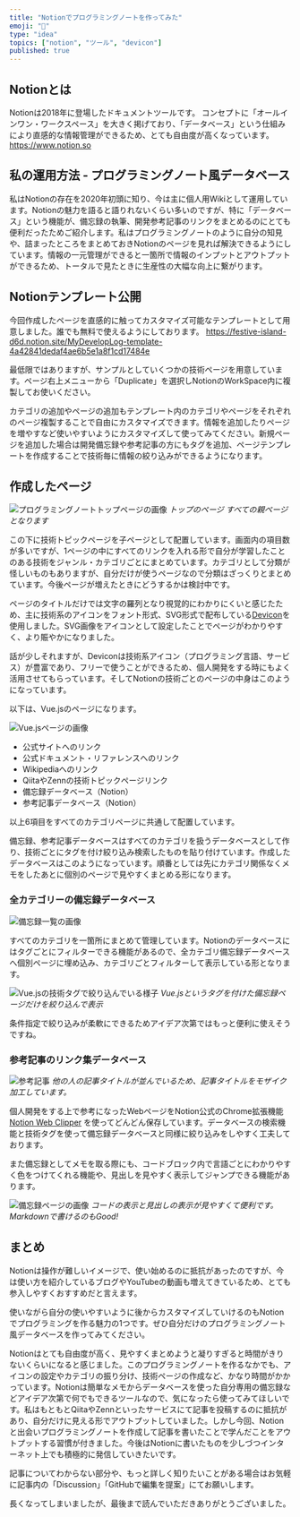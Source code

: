 ```yaml
---
title: "Notionでプログラミングノートを作ってみた"
emoji: "📔"
type: "idea"
topics: ["notion", "ツール", "devicon"]
published: true
---
```


## Notionとは

Notionは2018年に登場したドキュメントツールです。
コンセプトに「オールインワン・ワークスペース」を大きく掲げており、「データベース」という仕組みにより直感的な情報管理ができるため、とても自由度が高くなっています。
https://www.notion.so

## 私の運用方法 - プログラミングノート風データベース

私はNotionの存在を2020年初頭に知り、今は主に個人用Wikiとして運用しています。Notionの魅力を語ると語りれないくらい多いのですが、特に「データベース」という機能が、備忘録の執筆、開発参考記事のリンクをまとめるのにとても便利だったためご紹介します。私はプログラミングノートのように自分の知見や、詰まったところをまとめておきNotionのページを見れば解決できるようにしています。情報の一元管理ができると一箇所で情報のインプットとアウトプットができるため、トータルで見たときに生産性の大幅な向上に繋がります。

## Notionテンプレート公開

今回作成したページを直感的に触ってカスタマイズ可能なテンプレートとして用意しました。誰でも無料で使えるようにしております。
https://festive-island-d6d.notion.site/MyDevelopLog-template-4a42841dedaf4ae6b5e1a8f1cd17484e

最低限ではありますが、サンプルとしていくつかの技術ページを用意しています。ページ右上メニューから「Duplicate」を選択しNotionのWorkSpace内に複製してお使いください。

カテゴリの追加やページの追加もテンプレート内のカテゴリやページをそれぞれのページ複製することで自由にカスタマイズできます。情報を追加したりページを増やすなど使いやすいようにカスタマイズして使ってみてください。新規ページを追加した場合は開発備忘録や参考記事の方にもタグを追加、ページテンプレートを作成することで技術毎に情報の絞り込みができるようになります。

## 作成したページ

![プログラミングノートトップページの画像](/images/8f7513d83f05c77d06a3/image01.png)
*トップのページ すべての親ページとなります*

この下に技術トピックページを子ページとして配置しています。画面内の項目数が多いですが、1ページの中にすべてのリンクを入れる形で自分が学習したことのある技術をジャンル・カテゴリごとにまとめています。カテゴリとして分類が怪しいものもありますが、自分だけが使うページなので分類はざっくりとまとめています。今後ページが増えたときにどうするかは検討中です。

ページのタイトルだけでは文字の羅列となり視覚的にわかりにくいと感じたため、主に技術系のアイコンをフォント形式、SVG形式で配布している[Devicon](https://devicon.dev)を使用しました。SVG画像をアイコンとして設定したことでページがわかりやすく、より賑やかになりました。

話が少しそれますが、Deviconは技術系アイコン（プログラミング言語、サービス）が豊富であり、フリーで使うことができるため、個人開発をする時にもよく活用させてもらっています。そしてNotionの技術ごとのページの中身はこのようになっています。

以下は、Vue.jsのページになります。

![Vue.jsページの画像](/images/8f7513d83f05c77d06a3/image02.png)

- 公式サイトへのリンク
- 公式ドキュメント・リファレンスへのリンク
- Wikipediaへのリンク
- QiitaやZennの技術トピックページリンク
- 備忘録データベース（Notion）
- 参考記事データベース（Notion）

以上6項目をすべてのカテゴリページに共通して配置しています。

備忘録、参考記事データベースはすべてのカテゴリを扱うデータベースとして作り、技術ごとにタグを付け絞り込み検索したものを貼り付けています。作成したデータベースはこのようになっています。順番としては先にカテゴリ関係なくメモをしたあとに個別のページで見やすくまとめる形になります。

### 全カテゴリーの備忘録データベース

![備忘録一覧の画像](/images/8f7513d83f05c77d06a3/image03.png)

すべてのカテゴリを一箇所にまとめて管理しています。Notionのデータベースにはタグごとにフィルターできる機能があるので、全カテゴリ備忘録データベースへ個別ページに埋め込み、カテゴリごとフィルターして表示している形となります。

![Vue.jsの技術タグで絞り込んでいる様子](/images/8f7513d83f05c77d06a3/image04.png)
*Vue.jsというタグを付けた備忘録ページだけを絞り込んで表示*

条件指定で絞り込みが柔軟にできるためアイデア次第ではもっと便利に使えそうですね。

### 参考記事のリンク集データベース

![参考記事](/images/8f7513d83f05c77d06a3/image05.png)
*他の人の記事タイトルが並んでいるため、記事タイトルをモザイク加工しています。*

個人開発をする上で参考になったWebページをNotion公式のChrome拡張機能 [Notion Web Clipper](https://chrome.google.com/webstore/detail/notion-web-clipper/knheggckgoiihginacbkhaalnibhilkk) を使ってどんどん保存しています。データベースの検索機能と技術タグを使って備忘録データベースと同様に絞り込みをしやすく工夫しております。

また備忘録としてメモを取る際にも、コードブロック内で言語ごとにわかりやすく色をつけてくれる機能や、見出しを見やすく表示してジャンプできる機能があります。

![備忘録ページの画像](/images/8f7513d83f05c77d06a3/image06.png)
*コードの表示と見出しの表示が見やすくて便利です。Markdownで書けるのもGood!*

## まとめ

Notionは操作が難しいイメージで、使い始めるのに抵抗があったのですが、今は使い方を紹介しているブログやYouTubeの動画も増えてきているため、とても参入しやすくおすすめだと言えます。

使いながら自分の使いやすいように後からカスタマイズしていけるのもNotionでプログラミングを作る魅力の1つです。ぜひ自分だけのプログラミングノート風データベースを作ってみてください。

Notionはとても自由度が高く、見やすくまとめようと凝りすぎると時間がきりないくらいになると感じました。このプログラミングノートを作るなかでも、アイコンの設定やカテゴリの振り分け、技術ページの作成など、かなり時間がかかっています。Notionは簡単なメモからデータベースを使った自分専用の備忘録などアイデア次第で何でもできるツールなので、気になったら使ってみてほしいです。私はもともとQiitaやZennといったサービスにて記事を投稿するのに抵抗があり、自分だけに見える形でアウトプットしていました。しかし今回、Notionと出会いプログラミングノートを作成して記事を書いたことで学んだことをアウトプットする習慣が付きました。今後はNotionに書いたものを少しづつインターネット上でも積極的に発信していきたいです。

記事についてわからない部分や、もっと詳しく知りたいことがある場合はお気軽に記事内の「Discussion」「GitHubで編集を提案」にてお願いします。

長くなってしまいましたが、最後まで読んでいただきありがとうございました。
